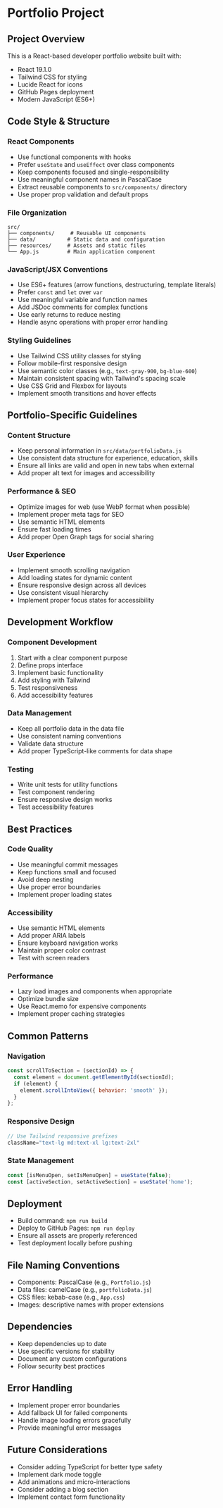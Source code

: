# Portfolio Project

## Project Overview
This is a React-based developer portfolio website built with:
- React 19.1.0
- Tailwind CSS for styling
- Lucide React for icons
- GitHub Pages deployment
- Modern JavaScript (ES6+)

## Code Style & Structure

### React Components
- Use functional components with hooks
- Prefer `useState` and `useEffect` over class components
- Keep components focused and single-responsibility
- Use meaningful component names in PascalCase
- Extract reusable components to `src/components/` directory
- Use proper prop validation and default props

### File Organization
```
src/
├── components/     # Reusable UI components
├── data/          # Static data and configuration
├── resources/     # Assets and static files
└── App.js         # Main application component
```

### JavaScript/JSX Conventions
- Use ES6+ features (arrow functions, destructuring, template literals)
- Prefer `const` and `let` over `var`
- Use meaningful variable and function names
- Add JSDoc comments for complex functions
- Use early returns to reduce nesting
- Handle async operations with proper error handling

### Styling Guidelines
- Use Tailwind CSS utility classes for styling
- Follow mobile-first responsive design
- Use semantic color classes (e.g., `text-gray-900`, `bg-blue-600`)
- Maintain consistent spacing with Tailwind's spacing scale
- Use CSS Grid and Flexbox for layouts
- Implement smooth transitions and hover effects

## Portfolio-Specific Guidelines

### Content Structure
- Keep personal information in `src/data/portfolioData.js`
- Use consistent data structure for experience, education, skills
- Ensure all links are valid and open in new tabs when external
- Add proper alt text for images and accessibility

### Performance & SEO
- Optimize images for web (use WebP format when possible)
- Implement proper meta tags for SEO
- Use semantic HTML elements
- Ensure fast loading times
- Add proper Open Graph tags for social sharing

### User Experience
- Implement smooth scrolling navigation
- Add loading states for dynamic content
- Ensure responsive design across all devices
- Use consistent visual hierarchy
- Implement proper focus states for accessibility

## Development Workflow

### Component Development
1. Start with a clear component purpose
2. Define props interface
3. Implement basic functionality
4. Add styling with Tailwind
5. Test responsiveness
6. Add accessibility features

### Data Management
- Keep all portfolio data in the data file
- Use consistent naming conventions
- Validate data structure
- Add proper TypeScript-like comments for data shape

### Testing
- Write unit tests for utility functions
- Test component rendering
- Ensure responsive design works
- Test accessibility features

## Best Practices

### Code Quality
- Use meaningful commit messages
- Keep functions small and focused
- Avoid deep nesting
- Use proper error boundaries
- Implement proper loading states

### Accessibility
- Use semantic HTML elements
- Add proper ARIA labels
- Ensure keyboard navigation works
- Maintain proper color contrast
- Test with screen readers

### Performance
- Lazy load images and components when appropriate
- Optimize bundle size
- Use React.memo for expensive components
- Implement proper caching strategies

## Common Patterns

### Navigation
```javascript
const scrollToSection = (sectionId) => {
  const element = document.getElementById(sectionId);
  if (element) {
    element.scrollIntoView({ behavior: 'smooth' });
  }
};
```

### Responsive Design
```javascript
// Use Tailwind responsive prefixes
className="text-lg md:text-xl lg:text-2xl"
```

### State Management
```javascript
const [isMenuOpen, setIsMenuOpen] = useState(false);
const [activeSection, setActiveSection] = useState('home');
```

## Deployment
- Build command: `npm run build`
- Deploy to GitHub Pages: `npm run deploy`
- Ensure all assets are properly referenced
- Test deployment locally before pushing

## File Naming Conventions
- Components: PascalCase (e.g., `Portfolio.js`)
- Data files: camelCase (e.g., `portfolioData.js`)
- CSS files: kebab-case (e.g., `App.css`)
- Images: descriptive names with proper extensions

## Dependencies
- Keep dependencies up to date
- Use specific versions for stability
- Document any custom configurations
- Follow security best practices

## Error Handling
- Implement proper error boundaries
- Add fallback UI for failed components
- Handle image loading errors gracefully
- Provide meaningful error messages

## Future Considerations
- Consider adding TypeScript for better type safety
- Implement dark mode toggle
- Add animations and micro-interactions
- Consider adding a blog section
- Implement contact form functionality 